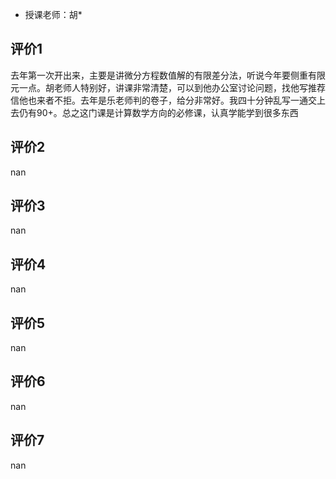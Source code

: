 - 授课老师：胡* 

## 评价1

去年第一次开出来，主要是讲微分方程数值解的有限差分法，听说今年要侧重有限元一点。胡老师人特别好，讲课非常清楚，可以到他办公室讨论问题，找他写推荐信他也来者不拒。去年是乐老师判的卷子，给分非常好。我四十分钟乱写一通交上去仍有90+。总之这门课是计算数学方向的必修课，认真学能学到很多东西
## 评价2

nan
## 评价3

nan
## 评价4

nan
## 评价5

nan
## 评价6

nan
## 评价7

nan
